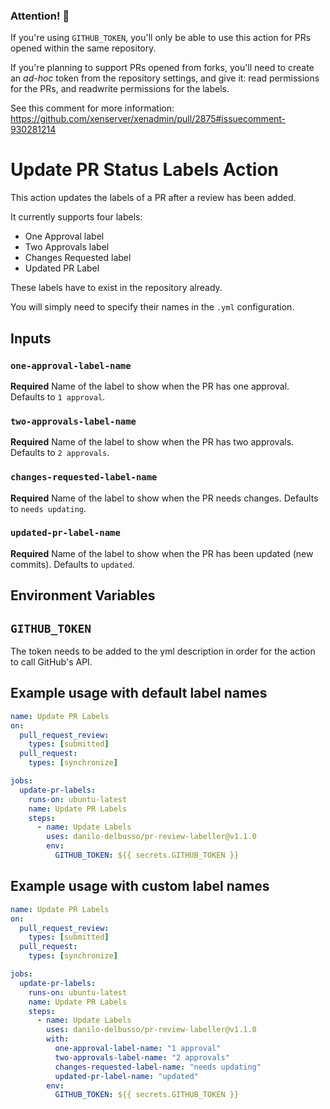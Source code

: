  ### Attention! 🚨
 
If you're using `GITHUB_TOKEN`, you'll only be able to use this action for PRs opened within the same repository.

If you're planning to support PRs opened from forks, you'll need to create an _ad-hoc_ token from the repository settings, and give it: read permissions for the PRs, and readwrite permissions for the labels.

See this comment for more information: https://github.com/xenserver/xenadmin/pull/2875#issuecomment-930281214

# Update PR Status Labels Action

This action updates the labels of a PR after a review has been added.

It currently supports four labels:

- One Approval label
- Two Approvals label
- Changes Requested label
- Updated PR Label

These labels have to exist in the repository already.

You will simply need to specify their names in the `.yml` configuration.

## Inputs

### `one-approval-label-name`

**Required** Name of the label to show when the PR has one approval. Defaults to `1 approval`.

### `two-approvals-label-name`

**Required** Name of the label to show when the PR has two approvals. Defaults to `2 approvals`.

### `changes-requested-label-name`

**Required** Name of the label to show when the PR needs changes. Defaults to `needs updating`.

### `updated-pr-label-name`

**Required** Name of the label to show when the PR has been updated (new commits). Defaults to `updated`.

## Environment Variables

## `GITHUB_TOKEN`

The token needs to be added to the yml description in order for the action to call GitHub's API.

## Example usage with default label names

```yml
name: Update PR Labels
on:
  pull_request_review:
    types: [submitted]
  pull_request:
    types: [synchronize]

jobs:
  update-pr-labels:
    runs-on: ubuntu-latest
    name: Update PR Labels
    steps:
      - name: Update Labels
        uses: danilo-delbusso/pr-review-labeller@v1.1.0
        env:
          GITHUB_TOKEN: ${{ secrets.GITHUB_TOKEN }}
```

## Example usage with custom label names

```yml
name: Update PR Labels
on:
  pull_request_review:
    types: [submitted]
  pull_request:
    types: [synchronize]

jobs:
  update-pr-labels:
    runs-on: ubuntu-latest
    name: Update PR Labels
    steps:
      - name: Update Labels
        uses: danilo-delbusso/pr-review-labeller@v1.1.0
        with:
          one-approval-label-name: "1 approval"
          two-approvals-label-name: "2 approvals"
          changes-requested-label-name: "needs updating"
          updated-pr-label-name: "updated"
        env:
          GITHUB_TOKEN: ${{ secrets.GITHUB_TOKEN }}
```
